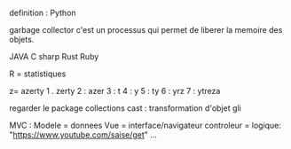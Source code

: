 definition :
Python 

garbage collector c'est un processus qui permet de liberer la memoire des objets.

JAVA 
C sharp
Rust
Ruby 

R = statistiques

z= azerty 
1 . zerty
2 : azer
3 : t
4 : y
5 : ty
6 : yrz
7 : ytreza


regarder le package collections 
cast  : transformation d'objet
gli 

MVC : 
Modele = donnees
Vue = interface/navigateur
controleur = logique: "https://www.youtube.com/saise/get" ...

